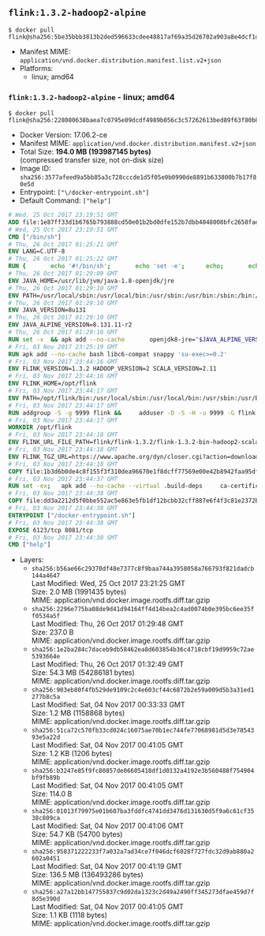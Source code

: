 ## `flink:1.3.2-hadoop2-alpine`

```console
$ docker pull flink@sha256:5be35bbb3813b2ded596633cdee48817af69a35d26702a903a8e4dcf1d9f8ea1
```

-	Manifest MIME: `application/vnd.docker.distribution.manifest.list.v2+json`
-	Platforms:
	-	linux; amd64

### `flink:1.3.2-hadoop2-alpine` - linux; amd64

```console
$ docker pull flink@sha256:228080638baea7c0795e09dcdf4989b056c3c57262613bed89f63f80b82a611a
```

-	Docker Version: 17.06.2-ce
-	Manifest MIME: `application/vnd.docker.distribution.manifest.v2+json`
-	Total Size: **194.0 MB (193987145 bytes)**  
	(compressed transfer size, not on-disk size)
-	Image ID: `sha256:3577afeed9a5bb85a3c728cccde1d5f05e0b0990de8891b633800b7b17f80e5d`
-	Entrypoint: `["\/docker-entrypoint.sh"]`
-	Default Command: `["help"]`

```dockerfile
# Wed, 25 Oct 2017 23:19:51 GMT
ADD file:1e87ff33d1b6765b793888cd50e01b2bd0dfe152b7dbb4048008bfc2658faea7 in / 
# Wed, 25 Oct 2017 23:19:51 GMT
CMD ["/bin/sh"]
# Thu, 26 Oct 2017 01:25:21 GMT
ENV LANG=C.UTF-8
# Thu, 26 Oct 2017 01:25:22 GMT
RUN { 		echo '#!/bin/sh'; 		echo 'set -e'; 		echo; 		echo 'dirname "$(dirname "$(readlink -f "$(which javac || which java)")")"'; 	} > /usr/local/bin/docker-java-home 	&& chmod +x /usr/local/bin/docker-java-home
# Thu, 26 Oct 2017 01:29:09 GMT
ENV JAVA_HOME=/usr/lib/jvm/java-1.8-openjdk/jre
# Thu, 26 Oct 2017 01:29:10 GMT
ENV PATH=/usr/local/sbin:/usr/local/bin:/usr/sbin:/usr/bin:/sbin:/bin:/usr/lib/jvm/java-1.8-openjdk/jre/bin:/usr/lib/jvm/java-1.8-openjdk/bin
# Thu, 26 Oct 2017 01:29:10 GMT
ENV JAVA_VERSION=8u131
# Thu, 26 Oct 2017 01:29:10 GMT
ENV JAVA_ALPINE_VERSION=8.131.11-r2
# Thu, 26 Oct 2017 01:29:16 GMT
RUN set -x 	&& apk add --no-cache 		openjdk8-jre="$JAVA_ALPINE_VERSION" 	&& [ "$JAVA_HOME" = "$(docker-java-home)" ]
# Fri, 03 Nov 2017 23:25:19 GMT
RUN apk add --no-cache bash libc6-compat snappy 'su-exec>=0.2'
# Fri, 03 Nov 2017 23:44:16 GMT
ENV FLINK_VERSION=1.3.2 HADOOP_VERSION=2 SCALA_VERSION=2.11
# Fri, 03 Nov 2017 23:44:16 GMT
ENV FLINK_HOME=/opt/flink
# Fri, 03 Nov 2017 23:44:17 GMT
ENV PATH=/opt/flink/bin:/usr/local/sbin:/usr/local/bin:/usr/sbin:/usr/bin:/sbin:/bin:/usr/lib/jvm/java-1.8-openjdk/jre/bin:/usr/lib/jvm/java-1.8-openjdk/bin
# Fri, 03 Nov 2017 23:44:17 GMT
RUN addgroup -S -g 9999 flink &&     adduser -D -S -H -u 9999 -G flink -h $FLINK_HOME flink
# Fri, 03 Nov 2017 23:44:17 GMT
WORKDIR /opt/flink
# Fri, 03 Nov 2017 23:44:18 GMT
ENV FLINK_URL_FILE_PATH=flink/flink-1.3.2/flink-1.3.2-bin-hadoop2-scala_2.11.tgz
# Fri, 03 Nov 2017 23:44:18 GMT
ENV FLINK_TGZ_URL=https://www.apache.org/dyn/closer.cgi?action=download&filename=flink/flink-1.3.2/flink-1.3.2-bin-hadoop2-scala_2.11.tgz FLINK_ASC_URL=https://www.apache.org/dist/flink/flink-1.3.2/flink-1.3.2-bin-hadoop2-scala_2.11.tgz.asc
# Fri, 03 Nov 2017 23:44:18 GMT
COPY file:1b3d6b0de4c8f155f3f310dea96670e1f8dcff77569e00e42b8942faa95df302 in /KEYS 
# Fri, 03 Nov 2017 23:44:37 GMT
RUN set -ex;   apk add --no-cache --virtual .build-deps     ca-certificates     gnupg     openssl     tar   ;     wget -nv -O flink.tgz "$FLINK_TGZ_URL";   wget -nv -O flink.tgz.asc "$FLINK_ASC_URL";     export GNUPGHOME="$(mktemp -d)";   gpg --import /KEYS;   gpg --batch --verify flink.tgz.asc flink.tgz;   rm -rf "$GNUPGHOME" flink.tgz.asc;     tar -xf flink.tgz --strip-components=1;   rm flink.tgz;     apk del .build-deps;     chown -R flink:flink .;
# Fri, 03 Nov 2017 23:44:38 GMT
COPY file:dd3a2212d5f0bbe552ac5e863e5fb1df12bcbb32cff887e6f4f3c81e2372b6c1 in / 
# Fri, 03 Nov 2017 23:44:38 GMT
ENTRYPOINT ["/docker-entrypoint.sh"]
# Fri, 03 Nov 2017 23:44:38 GMT
EXPOSE 6123/tcp 8081/tcp
# Fri, 03 Nov 2017 23:44:38 GMT
CMD ["help"]
```

-	Layers:
	-	`sha256:b56ae66c29370df48e7377c8f9baa744a3958058a766793f821dadcb144a4647`  
		Last Modified: Wed, 25 Oct 2017 23:21:25 GMT  
		Size: 2.0 MB (1991435 bytes)  
		MIME: application/vnd.docker.image.rootfs.diff.tar.gzip
	-	`sha256:2296e775ba08de9d41d94164ff4d14bea2c4ad0074b0e395bc6ee35ff0534a5f`  
		Last Modified: Thu, 26 Oct 2017 01:29:48 GMT  
		Size: 237.0 B  
		MIME: application/vnd.docker.image.rootfs.diff.tar.gzip
	-	`sha256:1e2ba284c7daceb9db58462ea8d603854b36c4718cbf19d9959c72ae5393664e`  
		Last Modified: Thu, 26 Oct 2017 01:32:49 GMT  
		Size: 54.3 MB (54286181 bytes)  
		MIME: application/vnd.docker.image.rootfs.diff.tar.gzip
	-	`sha256:903eb80f4fb529de9109c2c4e603cf44c6872b2e59a009d5b3a31ed1277b8c5a`  
		Last Modified: Sat, 04 Nov 2017 00:33:33 GMT  
		Size: 1.2 MB (1158868 bytes)  
		MIME: application/vnd.docker.image.rootfs.diff.tar.gzip
	-	`sha256:51ca72c570fb33cd024c16075ae70b1ec744fe77068981d5d3e7854393e5a22d`  
		Last Modified: Sat, 04 Nov 2017 00:41:05 GMT  
		Size: 1.2 KB (1206 bytes)  
		MIME: application/vnd.docker.image.rootfs.diff.tar.gzip
	-	`sha256:b3247e85f9fc80857de06605418df1d0132a4192e3b560488f754904bf9fb89b`  
		Last Modified: Sat, 04 Nov 2017 00:41:05 GMT  
		Size: 114.0 B  
		MIME: application/vnd.docker.image.rootfs.diff.tar.gzip
	-	`sha256:01013f79975e01b607ba3fddfc4741dd3476d131630d5f9a6c61cf3538c809ca`  
		Last Modified: Sat, 04 Nov 2017 00:41:06 GMT  
		Size: 54.7 KB (54700 bytes)  
		MIME: application/vnd.docker.image.rootfs.diff.tar.gzip
	-	`sha256:958371222233f7a032a7ad34ce7f046dcf6028f727fdc32d9ab880a2602a0451`  
		Last Modified: Sat, 04 Nov 2017 00:41:19 GMT  
		Size: 136.5 MB (136493286 bytes)  
		MIME: application/vnd.docker.image.rootfs.diff.tar.gzip
	-	`sha256:a27a12bb147755837c9d02da1323c2d49a2490ff345273dfae459d7f8d5e390d`  
		Last Modified: Sat, 04 Nov 2017 00:41:05 GMT  
		Size: 1.1 KB (1118 bytes)  
		MIME: application/vnd.docker.image.rootfs.diff.tar.gzip
